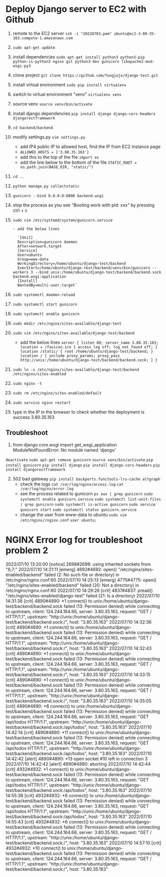 # Deploy Django server to EC2 with Github

1.  remote to the EC2 server
    `ssh -i "20220703.pem" ubuntu@ec2-3-80-35-163.compute-1.amazonaws.com`
2.  `sudo apt-get update`
3.  install dependencies
    `sudo apt-get install python3 python3-pip python-is-python3 nginx git python3-dev gunicorn libapache2-mod-wsgi-py3`
4.  clone project
    `git clone https://github.com/fungjojo/django-test.git`
5.  install virtual environment
    `sudo pip install virtualenv`
6.  switch to virtual environment "venv"
    `virtualenv venv`
7.  source venv
    `source venv/bin/activate`
8.  install django dependencies
    `pip install django django-cors-headers djangorestframework`
9.  `cd backend/backend`
10. modify settings.py
    `vim settings.py`

    - add IP4 public IP to allowed host, find the IP from EC2 instance page
    - `ALLOWED_HOSTS = ['3.80.35.163']`
    - add this to the top of the file `import os`
    - add the line below to the bottom of the file
      `STATIC_ROOT = os.path.join(BASE_DIR, "static/")`

11. `cd ..`
12. `python manage.py collectstatic`
13. `gunicorn --bind 0.0.0.0:8000 backend.wsgi`
14. stop the process as you see "Booting work with pid: xxx" by pressing ctrl + c
15. `sudo vim /etc/systemd/system/gunicorn.service`

        - add the below lines

    <!-- /home/ubuntu/django-test/backend/venv/lib/python3.10/site-packages/gunicorn/app/wsgiapp.py -->

          `[Unit]
          Description=gunicorn daemon
          After=network.target
          [Service]
          User=ubuntu
          Group=www-data
          WorkingDirectory=/home/ubuntu/django-test/backend
          ExecStart=/home/ubuntu/django-test/backend/venv/bin/gunicorn --workers 3 --bind unix:/home/ubuntu/django-test/backend/backend.sock backend.wsgi:application
          [Install]
          WantedBy=multi-user.target`

16. `sudo systemctl daemon-reload`
17. `sudo systemctl start gunicorn`
18. `sudo systemctl enable gunicorn`
19. `sudo mkdir /etc/nginx/sites-available/django-test`
20. `sudo vim /etc/nginx/sites-available/django-test/backend`

    - add the below lines
      `server { listen 80; server_name 3.80.35.163; location = /favicon.ico { access_log off; log_not_found off; } location /static/ { root /home/ubuntu/django-test/backend; } location / { include proxy_params; proxy_pass http://unix:/home/ubuntu/django-test/backend/backend.sock; } }`

21. `sudo ln -s /etc/nginx/sites-available/django-test/backend /etc/nginx/sites-enabled`
22. `sudo nginx -t`
23. `sudo rm /etc/nginx/sites-enabled/default`
24. `sudo service nginx restart`
25. type in the IP in the browser to check whether the deployment is success
    3.80.35.163

## Troubleshoot

1. from django.core.wsgi import get_wsgi_application
   ModuleNotFoundError: No module named 'django'

`deactivate`
`sudo apt-get remove gunicorn`
`source venv/bin/activate`
`pip install gunicorn`
`pip install django`
`pip install django-cors-headers`
`pip install djangorestframework`

2. 502 bad gateway
   `pip install backports.functools-lru-cache altgraph`
   - check the logs
     `cat /var/log/nginx/access.log`
     `cat /var/log/nginx/error.log`
   - see the process related to gunicorn
     `ps aux | grep gunicorn`
     `sudo systemctl enable gunicorn.service`
     `sudo systemctl list-unit-files | grep gunicorn`
     `sudo systemctl is-active gunicorn`
     `sudo service gunicorn start`
     `sudo systemctl status gunicorn.service`
   - change the user from www-data to ubuntu
     `sudo vim /etc/nginx//nginx.conf`
     `user ubuntu;`

# NGINX Error log for troubleshoot problem 2

2022/07/10 13:20:00 [notice] 2698#2698: using inherited sockets from "6;7;"
2022/07/10 14:21:11 [emerg] 4692#4692: open() "/etc/nginx/sites-enabled/backend" failed (2: No such file or directory) in /etc/nginx/nginx.conf:60
2022/07/10 14:25:13 [emerg] 4775#4775: open() "/etc/nginx/sites-enabled/backend" failed (20: Not a directory) in /etc/nginx/nginx.conf:60
2022/07/10 14:29:26 [crit] 4837#4837: pread() "/etc/nginx/sites-enabled/django-test" failed (21: Is a directory)
2022/07/10 14:31:38 [crit] 4890#4890: *1 connect() to unix:/home/ubuntu/django-test/backend/backend.sock failed (13: Permission denied) while connecting to upstream, client: 124.244.164.66, server: 3.80.35.163, request: "GET / HTTP/1.1", upstream: "http://unix:/home/ubuntu/django-test/backend/backend.sock:/", host: "3.80.35.163"
2022/07/10 14:32:36 [crit] 4890#4890: *1 connect() to unix:/home/ubuntu/django-test/backend/backend.sock failed (13: Permission denied) while connecting to upstream, client: 124.244.164.66, server: 3.80.35.163, request: "GET / HTTP/1.1", upstream: "http://unix:/home/ubuntu/django-test/backend/backend.sock:/", host: "3.80.35.163"
2022/07/10 14:32:43 [crit] 4890#4890: *1 connect() to unix:/home/ubuntu/django-test/backend/backend.sock failed (13: Permission denied) while connecting to upstream, client: 124.244.164.66, server: 3.80.35.163, request: "GET / HTTP/1.1", upstream: "http://unix:/home/ubuntu/django-test/backend/backend.sock:/", host: "3.80.35.163"
2022/07/10 14:33:15 [crit] 4890#4890: *1 connect() to unix:/home/ubuntu/django-test/backend/backend.sock failed (13: Permission denied) while connecting to upstream, client: 124.244.164.66, server: 3.80.35.163, request: "GET / HTTP/1.1", upstream: "http://unix:/home/ubuntu/django-test/backend/backend.sock:/", host: "3.80.35.163"
2022/07/10 14:35:05 [crit] 4890#4890: *8 connect() to unix:/home/ubuntu/django-test/backend/backend.sock failed (13: Permission denied) while connecting to upstream, client: 124.244.164.66, server: 3.80.35.163, request: "GET /api/todos HTTP/1.1", upstream: "http://unix:/home/ubuntu/django-test/backend/backend.sock:/api/todos", host: "3.80.35.163"
2022/07/10 14:42:14 [crit] 4890#4890: *11 connect() to unix:/home/ubuntu/django-test/backend/backend.sock failed (13: Permission denied) while connecting to upstream, client: 124.244.164.66, server: 3.80.35.163, request: "GET /api/todos HTTP/1.1", upstream: "http://unix:/home/ubuntu/django-test/backend/backend.sock:/api/todos", host: "3.80.35.163"
2022/07/10 14:42:42 [alert] 4890#4890: *13 open socket #10 left in connection 3
2022/07/10 14:42:42 [alert] 4890#4890: aborting
2022/07/10 14:42:44 [crit] 4932#4932: *1 connect() to unix:/home/ubuntu/django-test/backend/backend.sock failed (13: Permission denied) while connecting to upstream, client: 124.244.164.66, server: 3.80.35.163, request: "GET /api/todos HTTP/1.1", upstream: "http://unix:/home/ubuntu/django-test/backend/backend.sock:/api/todos", host: "3.80.35.163"
2022/07/10 14:55:38 [crit] 4932#4932: *6 connect() to unix:/home/ubuntu/django-test/backend/backend.sock failed (13: Permission denied) while connecting to upstream, client: 124.244.164.66, server: 3.80.35.163, request: "GET /api/todos HTTP/1.1", upstream: "http://unix:/home/ubuntu/django-test/backend/backend.sock:/api/todos", host: "3.80.35.163"
2022/07/10 14:55:43 [crit] 4932#4932: *6 connect() to unix:/home/ubuntu/django-test/backend/backend.sock failed (13: Permission denied) while connecting to upstream, client: 124.244.164.66, server: 3.80.35.163, request: "GET / HTTP/1.1", upstream: "http://unix:/home/ubuntu/django-test/backend/backend.sock:/", host: "3.80.35.163"
2022/07/10 14:57:10 [crit] 4932#4932: \*10 connect() to unix:/home/ubuntu/django-test/backend/backend.sock failed (13: Permission denied) while connecting to upstream, client: 124.244.164.66, server: 3.80.35.163, request: "GET / HTTP/1.1", upstream: "http://unix:/home/ubuntu/django-test/backend/backend.sock:/", host: "3.80.35.163"
